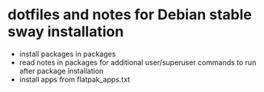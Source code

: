 # dotfiles and notes for Debian stable sway installation

* install packages in packages
* read notes in packages for additional user/superuser commands to run after package installation
* install apps from flatpak_apps.txt